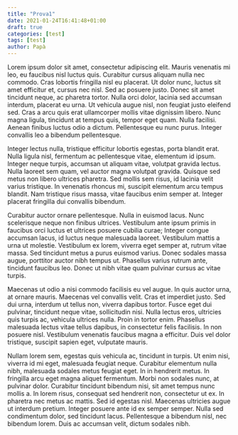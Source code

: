 ```yaml
---
title: "Prova1"
date: 2021-01-24T16:41:48+01:00
draft: true
categories: [test]
tags: [test]
author: Papà
---
```


Lorem ipsum dolor sit amet, consectetur adipiscing elit. Mauris  venenatis mi leo, eu faucibus nisl luctus quis. Curabitur cursus aliquam nulla nec commodo. Cras lobortis fringilla nisl eu placerat. Ut dolor  nunc, luctus sit amet efficitur et, cursus nec nisl. Sed ac posuere  justo. Donec sit amet tincidunt neque, ac pharetra tortor. Nulla orci  dolor, lacinia sed accumsan interdum, placerat eu urna. Ut vehicula  augue nisl, non feugiat justo eleifend sed. Cras a arcu quis erat  ullamcorper mollis vitae dignissim libero. Nunc magna ligula, tincidunt  at tempus quis, tempor eget quam. Nulla facilisi. Aenean finibus luctus  odio a dictum. Pellentesque eu nunc purus. Integer convallis leo a  bibendum pellentesque.

Integer lectus nulla, tristique efficitur lobortis egestas, porta  blandit erat. Nulla ligula nisl, fermentum ac pellentesque vitae,  elementum id ipsum. Integer neque turpis, accumsan ut aliquam vitae,  volutpat gravida lectus. Nulla laoreet sem quam, vel auctor magna  volutpat gravida. Quisque sed metus non libero ultrices pharetra. Sed  mollis sem risus, id lacinia velit varius tristique. In venenatis  rhoncus mi, suscipit elementum arcu tempus blandit. Nam tristique risus  massa, vitae faucibus enim semper at. Integer placerat fringilla dui  convallis bibendum.

Curabitur auctor ornare pellentesque. Nulla in euismod lacus. Nunc  scelerisque neque non finibus ultrices. Vestibulum ante ipsum primis in  faucibus orci luctus et ultrices posuere cubilia curae; Integer congue  accumsan lacus, id luctus neque malesuada laoreet. Vestibulum mattis a  urna ut molestie. Vestibulum ex lorem, viverra eget semper at, rutrum  vitae massa. Sed tincidunt metus a purus euismod varius. Donec sodales  massa augue, porttitor auctor nibh tempus ut. Phasellus varius rutrum  ante, tincidunt faucibus leo. Donec ut nibh vitae quam pulvinar cursus  ac vitae turpis.

Maecenas ut odio a nisi commodo facilisis eu vel augue. In quis auctor  urna, at ornare mauris. Maecenas vel convallis velit. Cras et imperdiet  justo. Sed dui urna, interdum ut tellus non, viverra dapibus tortor.  Fusce eget dui pulvinar, tincidunt neque vitae, sollicitudin nisi. Nulla lectus eros, ultricies quis turpis ac, vehicula ultrices nulla. Proin  in tortor enim. Phasellus malesuada lectus vitae tellus dapibus, in  consectetur felis facilisis. In non posuere nisl. Vestibulum venenatis  faucibus magna a efficitur. Duis vel dolor tristique, suscipit sapien  eget, vulputate mauris.

Nullam lorem sem, egestas quis vehicula ac, tincidunt in turpis. Ut enim nisi, viverra id mi eget, malesuada feugiat neque. Curabitur elementum  nulla nibh, malesuada sodales metus feugiat eget. In in hendrerit metus. In fringilla arcu eget magna aliquet fermentum. Morbi non sodales nunc, at pulvinar dolor. Curabitur tincidunt bibendum nisi, sit amet tempus  nunc mollis a. In lorem risus, consequat sed hendrerit non, consectetur  ut ex. In pharetra nec metus ac mattis. Sed id egestas nisl. Maecenas  ultricies augue ut interdum pretium. Integer posuere ante id ex semper  semper. Nulla sed condimentum dolor, sed tincidunt lacus. Pellentesque a bibendum nisl, nec bibendum lorem. Duis ac accumsan velit, dictum  sodales nibh.